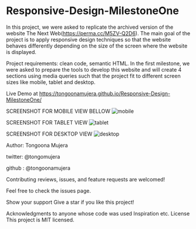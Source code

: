 # Responsive-Design-MilestoneOne

In this project, we were asked to replicate the archived version of the website The Next Web(https://perma.cc/M5ZV-Q2D6). The main goal of the project is to apply responsive design techniques so that the website behaves differently depending on the size of the screen where the website is displayed.

Project requirements: clean code, semantic HTML. In the first milestone, we were asked to prepare the tools to develop this website and will create 4 sections using media queries such that the project fit to different screen sizes like mobile, tablet and desktop.

Live Demo at https://tongoonamujera.github.io/Responsive-Design-MilestoneOne/


SCREENSHOT FOR MOBILE VIEW BELLOW
![mobile](https://user-images.githubusercontent.com/69446259/109491401-32bd1b00-7a92-11eb-8f1c-294779639314.PNG)


SCREENSHOT FOR TABLET VIEW
![tablet](https://user-images.githubusercontent.com/69446259/109491726-a2cba100-7a92-11eb-860d-1354952800f3.PNG)


SCREENSHOT FOR DESKTOP VIEW
![desktop](https://user-images.githubusercontent.com/69446259/109491990-f5a55880-7a92-11eb-9570-b721ab81483a.PNG)


Author: Tongoona Mujera

twitter: @tongomujera

github : @tongoonamujera

Contributing reviews, issues, and feature requests are welcomed!

Feel free to check the issues page.

Show your support Give a star if you like this project!

Acknowledgments to anyone whose code was used Inspiration etc. License This project is MIT licensed.

